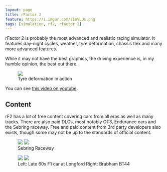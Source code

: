 ```yaml
---
layout: page
title: rFactor 2
feature: https://i.imgur.com/zIoVLUs.png
tags: [simulation, rf2, rfactor 2]
---
```


rFactor 2 is probably the most advanced and realistic racing simulator. It features day-night cycles, weather, tyre deformation, chassis flex and many more advanced features.

While it may not have the best graphics, the driving experience is, in my humble opinion, the best out there.

<figure class="">
    <a href="https://media.giphy.com/media/L0NCIEUIE7L1rYDnLM/giphy.gif"><img src="https://media.giphy.com/media/L0NCIEUIE7L1rYDnLM/giphy.gif"></a>
    <figcaption>Tyre deformation in action</figcaption>
</figure>

You can see [this video on youtube](https://youtu.be/nC9I6whTL_s?t=53).

## Content

rF2 has a lot of free content covering cars from all eras as well as many tracks. There are also paid DLCs, most notably GT3, Endurance cars and the Sebring raceway. Free and paid content from 3rd party developers also exists, though some may not be up to the standards of official content.

<figure class="half">
    <a href="https://www.studio-397.com/wp-content/uploads/2018/07/SebringBlog-19.jpg"><img src="https://www.studio-397.com/wp-content/uploads/2018/07/SebringBlog-19.jpg"></a>
    <a href="https://www.studio-397.com/wp-content/uploads/2018/07/SebringBlog-22.jpg"><img src="https://www.studio-397.com/wp-content/uploads/2018/07/SebringBlog-22.jpg"></a>
    <figcaption>Sebring Raceway</figcaption>
</figure>

<figure class="half">
    <a href="https://www.studio-397.com/wp-content/uploads/2018/08/long11-1920x1080.jpg"><img src="https://www.studio-397.com/wp-content/uploads/2018/08/long11-1920x1080.jpg"></a>
    <a href="https://www.studio-397.com/wp-content/uploads/2018/07/2.jpg"><img src="https://www.studio-397.com/wp-content/uploads/2018/07/2.jpg"></a>
    <figcaption>Left: Late 60s F1 car at Longford Right: Brabham BT44</figcaption>
</figure>